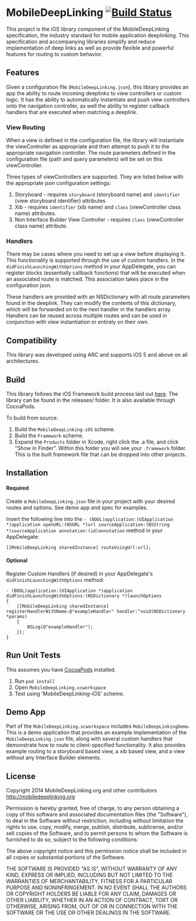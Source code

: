 # MobileDeepLinking [![Build Status](https://travis-ci.org/mobiledeeplinking/mobiledeeplinking-ios.png?branch=master)](https://travis-ci.org/mobiledeeplinking/mobiledeeplinking-ios)

This project is the iOS library component of the MobileDeepLinking specification, the industry standard for mobile application deeplinking. This specification and accompanying libraries simplify and reduce implementation of deep links as well as provide flexible and powerful features for routing to custom behavior.

## Features

Given a configuration file (`MobileDeepLinking.json`), this library provides an app the ability to route incoming deeplinks to view controllers or custom logic. It has the ability to automatically instantiate and push view controllers onto the navigation controller, as well the ability to register callback handlers that are executed when matching a deeplink.

### View Routing

When a view is defined in the configuration file, the library will instantiate the viewController as appropriate and then attempt to push it to the appropriate navigation controller. The route parameters defined in the configuration file (path and query parameters) will be set on this viewController.

Three types of viewControllers are supported. They are listed below with the appropriate json configuration settings:

1. Storyboard - requires `storyboard` (storyboard name) and `identifier` (view storyboard identifier) attributes
2. Xib - requires `identifier` (xib name) and `class` (viewController class name) attributes.
3. Non Interface Builder View Controller - requires `class` (viewController class name) attribute.


### Handlers

There may be cases where you need to set up a view before displaying it. This functionality is supported through the use of custom handlers. In the `didFinishLaunchingWithOptions` method in your AppDelegate, you can register blocks (essentially callback functions) that will be executed when an associated route is matched. This association takes place in the configuration json.

These handlers are provided with an NSDictionary with all route parameters found in the deeplink. They can modify the contents of this dictionary, which will be forwarded on to the next handler in the handlers array. Handlers can be reused across multiple routes and can be used in conjunction with view instantiation or entirely on their own.

## Compatibility

This library was developed using ARC and supports iOS 5 and above on all architectures.


## Build

This library follows the iOS Framework build process laid out [here](https://github.com/jverkoey/iOS-Framework). The library can be found in the releases/ folder. It is also available through CocoaPods.

To build from source:

1. Build the `MobileDeepLinking-iOS` scheme. 
2. Build the `Framework` scheme.
3. Expand the `Products` folder in Xcode, right click the .a file, and click "Show in Finder". Within this folder you will see your `.framework` folder. This is the built framework file that can be dropped into other projects.


## Installation

#### Required

Create a `MobileDeepLinking.json` file in your project with your desired routes and options. See demo app and spec for examples.

Insert the following line into the `- (BOOL)application:(UIApplication *)application openURL:(NSURL *)url sourceApplication:(NSString *)sourceApplication annotation:(id)annotation` method in your AppDelegate:

	[[MobileDeepLinking sharedInstance] routeUsingUrl:url];

#### Optional

Register Custom Handlers (if desired) in your AppDelegate's `didFinishLaunchingWithOptions` method:

    - (BOOL)application:(UIApplication *)application didFinishLaunchingWithOptions:(NSDictionary *)launchOptions
    {
    	[[MobileDeepLinking sharedInstance] registerHandlerWithName:@"exampleHandler" handler:^void(NSDictionary *params)
	    {
	        NSLog(@"exampleHandler");
	    }];
	}

## Run Unit Tests

This assumes you have [CocoaPods](http://cocoapods.org/) installed.

1. Run `pod install`
2. Open `MobileDeepLinking.xcworkspace`
3. Test using 'MobileDeepLinking-iOS' scheme.

## Demo App

Part of the `MobileDeepLinking.xcworkspace` includes `MobileDeepLinkingDemo`. This is a demo application that provides an example implementation of the `MobileDeepLinking.json` file, along with several custom handlers that demonstrate how to route to client-specified functionality. It also provides example routing to a storyboard based view, a xib based view, and a view without any Interface Builder elements.

## License

Copyright 2014 MobileDeepLinking.org and other contributors
http://mobiledeeplinking.org

Permission is hereby granted, free of charge, to any person obtaining
a copy of this software and associated documentation files (the
"Software"), to deal in the Software without restriction, including
without limitation the rights to use, copy, modify, merge, publish,
distribute, sublicense, and/or sell copies of the Software, and to
permit persons to whom the Software is furnished to do so, subject to
the following conditions:

The above copyright notice and this permission notice shall be
included in all copies or substantial portions of the Software.

THE SOFTWARE IS PROVIDED "AS IS", WITHOUT WARRANTY OF ANY KIND,
EXPRESS OR IMPLIED, INCLUDING BUT NOT LIMITED TO THE WARRANTIES OF
MERCHANTABILITY, FITNESS FOR A PARTICULAR PURPOSE AND
NONINFRINGEMENT. IN NO EVENT SHALL THE AUTHORS OR COPYRIGHT HOLDERS BE
LIABLE FOR ANY CLAIM, DAMAGES OR OTHER LIABILITY, WHETHER IN AN ACTION
OF CONTRACT, TORT OR OTHERWISE, ARISING FROM, OUT OF OR IN CONNECTION
WITH THE SOFTWARE OR THE USE OR OTHER DEALINGS IN THE SOFTWARE.
